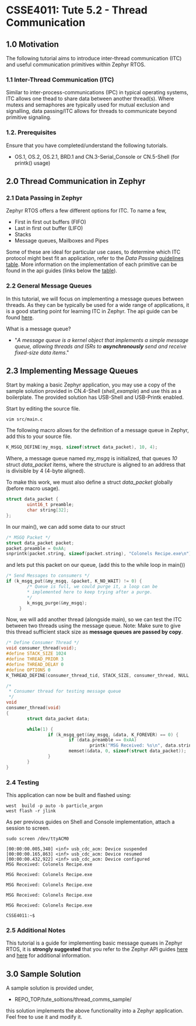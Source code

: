 # CSSE4011: Tute 5.2 - Thread Communication 

## **1.0 Motivation**

The following tutorial aims to introduce inter-thread communication (ITC) and useful communication primitives within Zephyr RTOS. 

### **1.1 Inter-Thread Communication (ITC)**

Similar to inter-process-communications (IPC) in typical operating systems, ITC allows one thead to share data between another thread(s). Where mutexs and semaphores are typically used for mutual exclusion and signalling, data passing/ITC allows for threads to communicate beyond primitive signaling. 


### **1.2. Prerequisites**

Ensure that you have completed/understand the following tutorials. 

* OS.1, OS.2, OS.2.1, BRD.1 and CN.3-Serial_Console or CN.5-Shell (for printk() usage)

## **2.0 Thread Communication in Zephyr**

### **2.1 Data Passing in Zephyr**

Zephyr RTOS offers a few different options for ITC. To name a few,

* First in first out buffers (FIFO)
* Last in first out buffer (LIFO)
* Stacks
*  Message queues, Mailboxes and Pipes

Some of these are ideal for particular use cases, to determine which ITC protocol might best fit an application, refer to the *Data Passing* [guidelines table](https://docs.zephyrproject.org/latest/reference/kernel/index.html#data-passing). More information on the implementation of each primitive can be found in the api guides (links below the [table](https://docs.zephyrproject.org/latest/reference/kernel/index.html#data-passing)).

### **2.2 General Message Queues** 

In this tutorial, we will focus on implementing a message queues between threads. As they can be typically be used for a wide range of applications, it is a good starting point for learning ITC in Zephyr. The api guide can be found [here](https://docs.zephyrproject.org/latest/reference/kernel/data_passing/message_queues.html).

What is a message queue?
  
* "*A message queue is a kernel object that implements a simple message queue, allowing threads and ISRs to **asynchronously** send and receive fixed-size data items*."


## **2.3 Implementing Message Queues**

Start by making a basic Zephyr application, you may use a copy of the sample solution provided in CN.4-Shell (*shell_example*) and use this as a boilerplate. The provided solution has USB-Shell and USB-Printk enabled. 

Start by editing the source file.
```shell
vim src/main.c
```
The following macro allows for the definition of a message queue in Zephyr, add this to your source file. 
```C
K_MSGQ_DEFINE(my_msgq, sizeof(struct data_packet), 10, 4);
```
Where, a message queue named *my_msgq* is initialized, that queues *10* struct *data_packet* items, where the structure is aligned to an address that is divisible by 4 (4-byte aligned). 

To make this work, we must also define a struct *data_packet* globally (before macro usage).
```C
struct data_packet {
        uint16_t preamble;
        char string[32];
};
```
In our main(), we can add some data to our struct
```C
/* MSGQ Packet */
struct data_packet packet;
packet.preamble = 0xAA;
snprintk(packet.string, sizeof(packet.string), "Colonels Recipe.exe\n");
```
and lets put this packet on our queue, (add this to the while loop in main())
```C
/* Send Messages to consumers */
if (k_msgq_put(&my_msgq, &packet, K_NO_WAIT) != 0) {
        /* Queue is full, we could purge it, a loop can be
        * implemented here to keep trying after a purge.
        */
        k_msgq_purge(&my_msgq);
     }
```
Now, we will add another thread (alongside main), so we can test the ITC between two threads using the message queue. Note: Make sure to give this thread sufficient stack size as **message queues are passed by copy**. 

```C
/* Define Consumer Thread */
void consumer_thread(void);
#define STACK_SIZE 1024
#define THREAD_PRIOR 3
#define THREAD_DELAY 0
#define OPTIONS 0
K_THREAD_DEFINE(consumer_thread_tid, STACK_SIZE, consumer_thread, NULL, NULL, NULL, THREAD_PRIOR, OPTIONS, THREAD_DELAY);

/*
 * Consumer thread for testing message queue
 */
void
consumer_thread(void)
{
        struct data_packet data;

        while(1) {
                if (k_msgq_get(&my_msgq, &data, K_FOREVER) == 0) {
                        if (data.preamble == 0xAA)
                                printk("MSG Received: %s\n", data.string);
                        memset(&data, 0, sizeof(struct data_packet));
                }
        }
}
```

### **2.4 Testing**

This application can now be built and flashed using:
```shell
west  build -p auto -b particle_argon
west flash -r jlink
```
As per previous guides on Shell and Console implementation, attach a session to screen. 
```shell
sudo screen /dev/ttyACM0
```
```
[00:00:00.005,340] <inf> usb_cdc_acm: Device suspended
[00:00:00.165,863] <inf> usb_cdc_acm: Device resumed
[00:00:00.432,922] <inf> usb_cdc_acm: Device configured
MSG Received: Colonels Recipe.exe

MSG Received: Colonels Recipe.exe

MSG Received: Colonels Recipe.exe

MSG Received: Colonels Recipe.exe

MSG Received: Colonels Recipe.exe

CSSE4011:~$
```
### **2.5 Additional Notes**

This tutorial is a guide for implementing basic message queues in Zephyr RTOS, it is **strongly suggested** that you refer to the Zephyr API guides [here](https://docs.zephyrproject.org/latest/reference/kernel/index.html#data-passing) and [here](https://docs.zephyrproject.org/latest/reference/kernel/data_passing/message_queues.html) for additional information.

## **3.0 Sample Solution**

A sample solution is provided under, 

* REPO_TOP/tute_soltions/thread_comms_sample/

this solution implements the above functionality into a Zephyr application. Feel free to use it and modify it.

